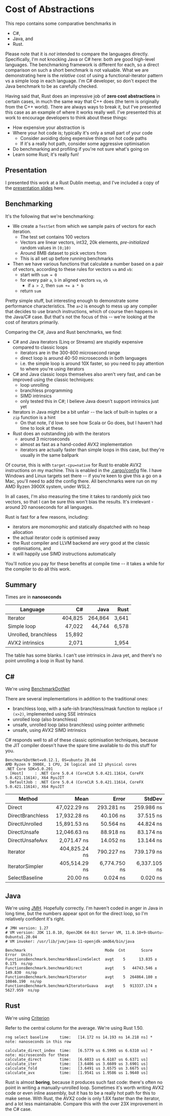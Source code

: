 # Cost of Abstractions

This repo contains some comparative benchmarks in
- C#, 
- Java, and
- Rust. 

Please note that it is *not* intended to compare the languages directly. Specifically, I'm not knocking Java or C# here: both are good high-level languages. The benchmarking framework is different for each, so a direct comparison on such a short benchmark is not valuable. What we are demonstrating here is the *relative* cost of using a functional-iterator pattern vs a simple loop in each language. I'm C# developer, so don't expect the Java benchmark to be as carefully checked.

Having said that, Rust does an impressive job of **zero cost abstractions** in certain cases, in much the same way that C++ does (the term is originally from the C++ world). There are always ways to break it, but I've presented this case as an example of where it works really well. I've presented this at work to encourage developers to think about these things:

* How expensive your abstraction is
* Where your hot code is; typically it's only a small part of your code 
  * Consider avoiding doing expensive things on hot code paths
  * If it's a really hot path, consider some aggressive optimisation
* Do benchmarking and profiling if you're not sure what's going on 
* Learn some Rust; it's really fun!

## Presentation

I presented this work at a Rust Dublin meetup, and I've included a copy of the [presentation slides](zero_cost_abstractions_presentation.pdf) here.

## Benchmarking

It's the following that we're benchmarking: 

- We create a `TestSet` from which we sample pairs of vectors for each iteration.
  - The test set contains 100 vectors
  - Vectors are linear vectors, int32, 20k elements, _pre-initialized_ random values in `[0;10)`
  - Around 8MB dataset to pick vectors from
  - This is all set up before running benchmarks
- Then we have various functions that calculate a number based on a pair of vectors,
  according to these rules for vectors `va` and `vb`:
  - start with `sum = 0`
  - for every pair `a`, `b` in aligned vectors `va`, `vb`
     - if `a > 2`, then `sum += a * b`
  - return `sum`

Pretty simple stuff, but interesting enough to demonstrate some performance characteristics. The `a>2` is enough to mess up any compiler that decides to use branch instructions, which of course then happens in the Java/C# case. But that's not the focus of this -- we're looking at the cost of iterators primarily.

Comparing the C#, Java and Rust benchmarks, we find:

- C# and Java iterators (Linq or Streams) are stupidly expensive compared to classic loops
  - iterators are in the 300-800 microsecond range
  - direct loop is around 40-50 microseconds in both languages
  - i.e. the simple loop is around 10X faster, so you need to pay attention to where you're using iterators
- C# and Java classic loops themselves also aren't very fast, and can be improved using the classic techniques:
  - loop unrolling
  - branchless programming
  - SIMD intrinsics
  - only tested this in C#; I believe Java doesn't support intrinsics just yet
- Iterators in Java might be a bit unfair -- the lack of built-in tuples or a `zip` function is a hint
  - On that note, I'd love to see how Scala or Go does, but I haven't had time to look at these.
- Rust does an outstanding job with the iterators
  - around 3 microseconds
  - almost as fast as a hand-coded AVX2 implementation
  - iterators are actually faster than simple loops in this case, but they're usually in the same ballpark

Of course, this is with `target-cpu=native` for Rust to enable AVX2 instructions on my machine. This is enabled in the [.cargo/config](.cargo/config) file. I have Windows and Linux targets set there -- if you're keen to give this a go on a Mac, you'll need to add the config there. All benchmarks were run on my AMD Ryzen 3900X system, under WSL2. 

In all cases, I'm also measuring the time it takes to randomly pick two vectors, so that I can be sure this won't bias the results. It's irrelevant - around 20 nanoseconds for all languages.

Rust is fast for a few reasons, including:

- iterators are monomorphic and statically dispatched with no heap allocation
- the actual iterator code is optimised away
- the Rust compiler and LLVM backend are *very* good at the classic optimisations, and
- it will happily use SIMD instructions automatically

You'll notice you pay for these benefits at compile time -- it takes a while for the compiler to do all this work.

## Summary

Times are in **nanoseconds**

| Language                | C#            | Java          | Rust           |
|-------------------------|--------------:|--------------:|---------------:|
| Iterator                | 404,825       | 264,864       | 3,641          |
| Simple loop             | 47,022        | 44,744        | 6,578          |
| Unrolled, branchless    | 15,892        |               |                |
| AVX2 intrinsics         | 2,071         |               | 1,954          |

The table has some blanks. I can't use intrinsics in Java yet, and there's no point unrolling a loop in Rust by hand. 

## C#

We're using [BenchmarkDotNet](https://benchmarkdotnet.org/articles/overview.html)

There are several implementations in addition to the traditional ones: 
- branchless loop, with a safe-ish branchless/mask function to replace `if (x>2)`, implemented using SSE intrinsics
- unrolled loop (also branchless)
- unsafe, unrolled loop (also branchless) using pointer arithmetic
- unsafe, using AVX2 SIMD intrinsics

C# responds well to all of these classic optimisation techniques, because the JIT compiler doesn't have the spare time available to do this stuff for you.

```
BenchmarkDotNet=v0.12.1, OS=ubuntu 20.04
AMD Ryzen 9 3900X, 1 CPU, 24 logical and 12 physical cores
.NET Core SDK=5.0.201
  [Host]     : .NET Core 5.0.4 (CoreCLR 5.0.421.11614, CoreFX 5.0.421.11614), X64 RyuJIT
  DefaultJob : .NET Core 5.0.4 (CoreCLR 5.0.421.11614, CoreFX 5.0.421.11614), X64 RyuJIT
```

|           Method |          Mean |        Error |       StdDev |
|----------------- |--------------:|-------------:|-------------:|
|           Direct |  47,022.29 ns |   293.281 ns |   259.986 ns |
| DirectBranchless |  17,932.28 ns |    40.106 ns |    37.515 ns |
|   DirectUnrolled |  15,891.53 ns |    50.564 ns |    44.824 ns |
|     DirectUnsafe |  12,046.63 ns |    88.918 ns |    83.174 ns |
|  DirectUnsafeAvx |   2,071.47 ns |    14.052 ns |    13.144 ns |
|         Iterator | 404,825.24 ns |   790.227 ns |   739.179 ns |
|  IteratorSimpler | 405,514.29 ns | 6,774.750 ns | 6,337.105 ns |
|   SelectBaseline |      20.00 ns |     0.024 ns |     0.020 ns |

## Java

We're using [JMH](https://github.com/openjdk/jmh). Hopefully correctly. I'm haven't coded in anger in Java in long time, but the numbers appear spot on for the direct loop, so I'm relatively confident it's right.

```
# JMH version: 1.27
# VM version: JDK 11.0.10, OpenJDK 64-Bit Server VM, 11.0.10+9-Ubuntu-0ubuntu1.20.04
# VM invoker: /usr/lib/jvm/java-11-openjdk-amd64/bin/java

Benchmark                                   Mode  Cnt       Score       Error  Units
FunctionsBenchmark.benchmarkBaselineSelect  avgt    5      13.835 ±     0.175  ns/op
FunctionsBenchmark.benchmarkDirect          avgt    5   44743.546 ±   149.830  ns/op
FunctionsBenchmark.benchmarkIterator        avgt    5  264864.180 ± 10846.190  ns/op
FunctionsBenchmark.benchmarkIteratorGuava   avgt    5  913337.174 ±  5627.959  ns/op
```

## Rust

We're using [Criterion](https://crates.io/crates/criterion)

Refer to the central column for the average. We're using Rust 1.50.
```
rng select baseline     time:   [14.172 ns 14.193 ns 14.218 ns] * note: nanoseconds in this row

calculate_direct_index  time:   [6.5779 us 6.5995 us 6.6310 us] * note: microseconds for these
calculate_direct        time:   [6.6033 us 6.6187 us 6.6371 us]                              
calculate_iter          time:   [3.6406 us 3.6609 us 3.6901 us]                            
calculate_fold          time:   [3.6491 us 3.6575 us 3.6675 us]                            
calculate_avx           time:   [1.9541 us 1.9586 us 1.9640 us]                           
```

Rust is almost **boring**, because it produces such fast code: there's often no point in writing a manually-unrolled loop. Sometimes it's worth writing AVX2 code or even inline assembly, but it has to be a really hot path for this to make sense. With Rust, the AVX2 code is only 1.8X faster than the iterator, and a lot less maintainable. Compare this with the over 23X improvement in the C# case.


